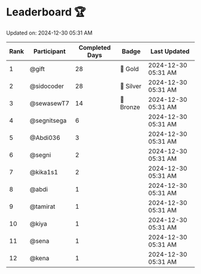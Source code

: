 # Leaderboard 🏆

Updated on: 2024-12-30 05:31 AM

| Rank | Participant       | Completed Days | Badge      | Last Updated         |
|------|-------------------|----------------|------------|----------------------|
| 1    | @gift             | 28             | 🏅 Gold     | 2024-12-30 05:31 AM |
| 2    | @sidocoder        | 28             | 🥈 Silver   | 2024-12-30 05:31 AM |
| 3    | @sewasewT7        | 14             | 🥉 Bronze   | 2024-12-30 05:31 AM |
| 4    | @segnitsega       | 6              |            | 2024-12-30 05:31 AM |
| 5    | @Abdi036          | 3              |            | 2024-12-30 05:31 AM |
| 6    | @segni            | 2              |            | 2024-12-30 05:31 AM |
| 7    | @kika1s1          | 2              |            | 2024-12-30 05:31 AM |
| 8    | @abdi             | 1              |            | 2024-12-30 05:31 AM |
| 9    | @tamirat          | 1              |            | 2024-12-30 05:31 AM |
| 10   | @kiya             | 1              |            | 2024-12-30 05:31 AM |
| 11   | @sena             | 1              |            | 2024-12-30 05:31 AM |
| 12   | @kena             | 1              |            | 2024-12-30 05:31 AM |

